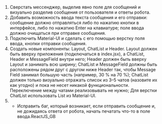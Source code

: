 1. Сверстать мессенджер, выделив явно поле для сообщений и визуально разделив сообщения от пользователя и ответы робота.
2. Добавить возможность ввода текста сообщения и его отправки:
сообщение должно отправляться либо по нажатию кнопки в интерфейсе, либо по нажатию Enter на клавиатуре;
поле ввода должно очищаться при отправке сообщения.
3. Подключить Material-UI и сделать с его помощью верстку поля ввода, кнопки отправки сообщения.
4. Создать новые компоненты: Layout, ChatList и Header.
Layout должен быть вверху приложения (подключаться в index.jsx), а ChatList, Header и MessageField внутри него;
Header должен быть вверху Layout и занимать всю ширину;
ChatList и MessageField должны быть расположены рядом друг с другом ниже Header так, чтобы Message Field занимал большую часть (например, 30 % на 70 %);
ChatList должен только визуально отражать список из 3–5 чатов (назовите их как угодно) и пока не несет никакой функциональности. Переключение между чатами реализовывать не нужно;
Для верстки ChatList использовать List из Material-UI.
5. * Исправить баг, который возникает, если отправить сообщение и, не дожидаясь ответа от робота, начать печатать что-то в поле ввода.ReactJS_GB
